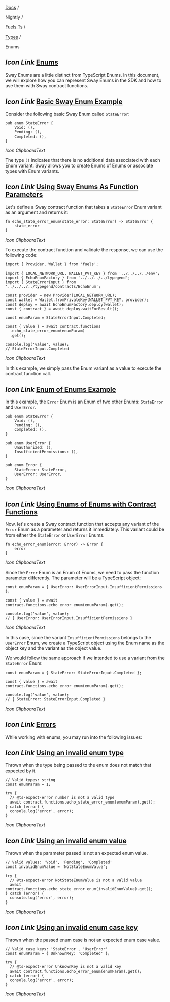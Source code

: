 [Docs](https://docs.fuel.network/) /

Nightly  /

[Fuels Ts](https://docs.fuel.network/docs/nightly/fuels-ts/) /

[Types](https://docs.fuel.network/docs/nightly/fuels-ts/types/) /

Enums

## _Icon Link_ [Enums](https://docs.fuel.network/docs/nightly/fuels-ts/types/enums/\#enums)

Sway Enums are a little distinct from TypeScript Enums. In this document, we will explore how you can represent Sway Enums in the SDK and how to use them with Sway contract functions.

## _Icon Link_ [Basic Sway Enum Example](https://docs.fuel.network/docs/nightly/fuels-ts/types/enums/\#basic-sway-enum-example)

Consider the following basic Sway Enum called `StateError`:

```fuel_Box fuel_Box-idXKMmm-css
pub enum StateError {
    Void: (),
    Pending: (),
    Completed: (),
}
```

_Icon ClipboardText_

The type `()` indicates that there is no additional data associated with each Enum variant. Sway allows you to create Enums of Enums or associate types with Enum variants.

## _Icon Link_ [Using Sway Enums As Function Parameters](https://docs.fuel.network/docs/nightly/fuels-ts/types/enums/\#using-sway-enums-as-function-parameters)

Let's define a Sway contract function that takes a `StateError` Enum variant as an argument and returns it:

```fuel_Box fuel_Box-idXKMmm-css
fn echo_state_error_enum(state_error: StateError) -> StateError {
    state_error
}
```

_Icon ClipboardText_

To execute the contract function and validate the response, we can use the following code:

```fuel_Box fuel_Box-idXKMmm-css
import { Provider, Wallet } from 'fuels';

import { LOCAL_NETWORK_URL, WALLET_PVT_KEY } from '../../../../env';
import { EchoEnumFactory } from '../../../../typegend';
import { StateErrorInput } from '../../../../typegend/contracts/EchoEnum';

const provider = new Provider(LOCAL_NETWORK_URL);
const wallet = Wallet.fromPrivateKey(WALLET_PVT_KEY, provider);
const deploy = await EchoEnumFactory.deploy(wallet);
const { contract } = await deploy.waitForResult();

const enumParam = StateErrorInput.Completed;

const { value } = await contract.functions
  .echo_state_error_enum(enumParam)
  .get();

console.log('value', value);
// StateErrorInput.Completed
```

_Icon ClipboardText_

In this example, we simply pass the Enum variant as a value to execute the contract function call.

## _Icon Link_ [Enum of Enums Example](https://docs.fuel.network/docs/nightly/fuels-ts/types/enums/\#enum-of-enums-example)

In this example, the `Error` Enum is an Enum of two other Enums: `StateError` and `UserError`.

```fuel_Box fuel_Box-idXKMmm-css
pub enum StateError {
    Void: (),
    Pending: (),
    Completed: (),
}

pub enum UserError {
    Unauthorized: (),
    InsufficientPermissions: (),
}

pub enum Error {
    StateError: StateError,
    UserError: UserError,
}
```

_Icon ClipboardText_

## _Icon Link_ [Using Enums of Enums with Contract Functions](https://docs.fuel.network/docs/nightly/fuels-ts/types/enums/\#using-enums-of-enums-with-contract-functions)

Now, let's create a Sway contract function that accepts any variant of the `Error` Enum as a parameter and returns it immediately. This variant could be from either the `StateError` or `UserError` Enums.

```fuel_Box fuel_Box-idXKMmm-css
fn echo_error_enum(error: Error) -> Error {
    error
}
```

_Icon ClipboardText_

Since the `Error` Enum is an Enum of Enums, we need to pass the function parameter differently. The parameter will be a TypeScript object:

```fuel_Box fuel_Box-idXKMmm-css
const enumParam = { UserError: UserErrorInput.InsufficientPermissions };

const { value } = await contract.functions.echo_error_enum(enumParam).get();

console.log('value', value);
// { UserError: UserErrorInput.InsufficientPermissions }
```

_Icon ClipboardText_

In this case, since the variant `InsufficientPermissions` belongs to the `UserError` Enum, we create a TypeScript object using the Enum name as the object key and the variant as the object value.

We would follow the same approach if we intended to use a variant from the `StateError` Enum:

```fuel_Box fuel_Box-idXKMmm-css
const enumParam = { StateError: StateErrorInput.Completed };

const { value } = await contract.functions.echo_error_enum(enumParam).get();

console.log('value', value);
// { StateError: StateErrorInput.Completed }
```

_Icon ClipboardText_

## _Icon Link_ [Errors](https://docs.fuel.network/docs/nightly/fuels-ts/types/enums/\#errors)

While working with enums, you may run into the following issues:

## _Icon Link_ [Using an invalid enum type](https://docs.fuel.network/docs/nightly/fuels-ts/types/enums/\#using-an-invalid-enum-type)

Thrown when the type being passed to the enum does not match that expected by it.

```fuel_Box fuel_Box-idXKMmm-css
// Valid types: string
const emumParam = 1;

try {
  // @ts-expect-error number is not a valid type
  await contract.functions.echo_state_error_enum(emumParam).get();
} catch (error) {
  console.log('error', error);
}
```

_Icon ClipboardText_

## _Icon Link_ [Using an invalid enum value](https://docs.fuel.network/docs/nightly/fuels-ts/types/enums/\#using-an-invalid-enum-value)

Thrown when the parameter passed is not an expected enum value.

```fuel_Box fuel_Box-idXKMmm-css
// Valid values: 'Void', 'Pending', 'Completed'
const invalidEnumValue = 'NotStateEnumValue';

try {
  // @ts-expect-error NotStateEnumValue is not a valid value
  await contract.functions.echo_state_error_enum(invalidEnumValue).get();
} catch (error) {
  console.log('error', error);
}
```

_Icon ClipboardText_

## _Icon Link_ [Using an invalid enum case key](https://docs.fuel.network/docs/nightly/fuels-ts/types/enums/\#using-an-invalid-enum-case-key)

Thrown when the passed enum case is not an expected enum case value.

```fuel_Box fuel_Box-idXKMmm-css
// Valid case keys: 'StateError', 'UserError'
const enumParam = { UnknownKey: 'Completed' };

try {
  // @ts-expect-error UnknownKey is not a valid key
  await contract.functions.echo_error_enum(enumParam).get();
} catch (error) {
  console.log('error', error);
}
```

_Icon ClipboardText_